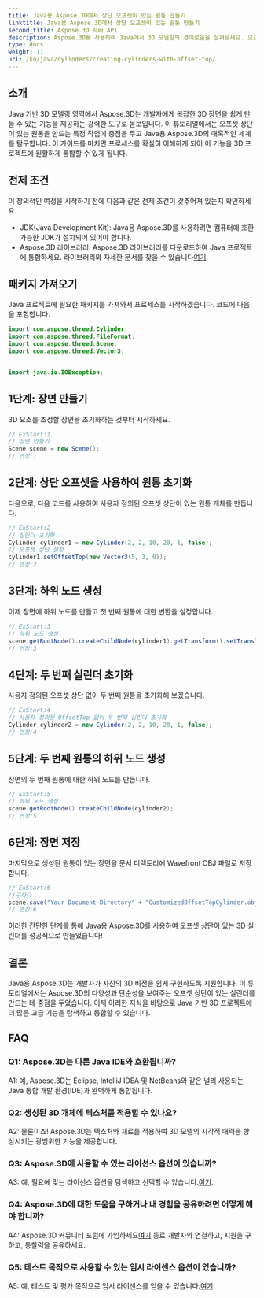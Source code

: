 ```yaml
---
title: Java용 Aspose.3D에서 상단 오프셋이 있는 원통 만들기
linktitle: Java용 Aspose.3D에서 상단 오프셋이 있는 원통 만들기
second_title: Aspose.3D 자바 API
description: Aspose.3D를 사용하여 Java에서 3D 모델링의 경이로움을 살펴보세요. 오프셋 상단이 있는 매혹적인 실린더를 쉽게 만드는 방법을 알아보세요.
type: docs
weight: 11
url: /ko/java/cylinders/creating-cylinders-with-offset-top/
---
```

## 소개

Java 기반 3D 모델링 영역에서 Aspose.3D는 개발자에게 복잡한 3D 장면을 쉽게 만들 수 있는 기능을 제공하는 강력한 도구로 돋보입니다. 이 튜토리얼에서는 오프셋 상단이 있는 원통을 만드는 특정 작업에 중점을 두고 Java용 Aspose.3D의 매혹적인 세계를 탐구합니다. 이 가이드를 마치면 프로세스를 확실히 이해하게 되어 이 기능을 3D 프로젝트에 원활하게 통합할 수 있게 됩니다.

## 전제 조건

이 창의적인 여정을 시작하기 전에 다음과 같은 전제 조건이 갖추어져 있는지 확인하세요.

- JDK(Java Development Kit): Java용 Aspose.3D를 사용하려면 컴퓨터에 호환 가능한 JDK가 설치되어 있어야 합니다.
-  Aspose.3D 라이브러리: Aspose.3D 라이브러리를 다운로드하여 Java 프로젝트에 통합하세요. 라이브러리와 자세한 문서를 찾을 수 있습니다[여기](https://releases.aspose.com/3d/java/).

## 패키지 가져오기

Java 프로젝트에 필요한 패키지를 가져와서 프로세스를 시작하겠습니다. 코드에 다음을 포함합니다.

```java
import com.aspose.threed.Cylinder;
import com.aspose.threed.FileFormat;
import com.aspose.threed.Scene;
import com.aspose.threed.Vector3;


import java.io.IOException;
```

## 1단계: 장면 만들기

3D 요소를 조정할 장면을 초기화하는 것부터 시작하세요.

```java
// ExStart:1
// 장면 만들기
Scene scene = new Scene();
// 연장:1
```

## 2단계: 상단 오프셋을 사용하여 원통 초기화

다음으로, 다음 코드를 사용하여 사용자 정의된 오프셋 상단이 있는 원통 개체를 만듭니다.

```java
// ExStart:2
// 실린더 초기화
Cylinder cylinder1 = new Cylinder(2, 2, 10, 20, 1, false);
// 오프셋 상단 설정
cylinder1.setOffsetTop(new Vector3(5, 3, 0));
// 연장:2
```

## 3단계: 하위 노드 생성

이제 장면에 하위 노드를 만들고 첫 번째 원통에 대한 변환을 설정합니다.

```java
// ExStart:3
// 하위 노드 생성
scene.getRootNode().createChildNode(cylinder1).getTransform().setTranslation(10, 0, 0);
// 연장:3
```

## 4단계: 두 번째 실린더 초기화

사용자 정의된 오프셋 상단 없이 두 번째 원통을 초기화해 보겠습니다.

```java
// ExStart:4
// 사용자 정의된 OffsetTop 없이 두 번째 실린더 초기화
Cylinder cylinder2 = new Cylinder(2, 2, 10, 20, 1, false);
// 연장:4
```

## 5단계: 두 번째 원통의 하위 노드 생성

장면의 두 번째 원통에 대한 하위 노드를 만듭니다.

```java
// ExStart:5
// 하위 노드 생성
scene.getRootNode().createChildNode(cylinder2);
// 연장:5
```

## 6단계: 장면 저장

마지막으로 생성된 원통이 있는 장면을 문서 디렉토리에 Wavefront OBJ 파일로 저장합니다.

```java
// ExStart:6
//구하다
scene.save("Your Document Directory" + "CustomizedOffsetTopCylinder.obj", FileFormat.WAVEFRONTOBJ);
// 연장:6
```

이러한 간단한 단계를 통해 Java용 Aspose.3D를 사용하여 오프셋 상단이 있는 3D 실린더를 성공적으로 만들었습니다!

## 결론

Java용 Aspose.3D는 개발자가 자신의 3D 비전을 쉽게 구현하도록 지원합니다. 이 튜토리얼에서는 Aspose.3D의 다양성과 단순성을 보여주는 오프셋 상단이 있는 실린더를 만드는 데 중점을 두었습니다. 이제 이러한 지식을 바탕으로 Java 기반 3D 프로젝트에 더 많은 고급 기능을 탐색하고 통합할 수 있습니다.

## FAQ

### Q1: Aspose.3D는 다른 Java IDE와 호환됩니까?

A1: 예, Aspose.3D는 Eclipse, IntelliJ IDEA 및 NetBeans와 같은 널리 사용되는 Java 통합 개발 환경(IDE)과 완벽하게 통합됩니다.

### Q2: 생성된 3D 개체에 텍스처를 적용할 수 있나요?

A2: 물론이죠! Aspose.3D는 텍스처와 재료를 적용하여 3D 모델의 시각적 매력을 향상시키는 광범위한 기능을 제공합니다.

### Q3: Aspose.3D에 사용할 수 있는 라이선스 옵션이 있습니까?

A3: 예, 필요에 맞는 라이선스 옵션을 탐색하고 선택할 수 있습니다.[여기](https://purchase.aspose.com/buy).

### Q4: Aspose.3D에 대한 도움을 구하거나 내 경험을 공유하려면 어떻게 해야 합니까?

 A4: Aspose.3D 커뮤니티 포럼에 가입하세요[여기](https://forum.aspose.com/c/3d/18) 동료 개발자와 연결하고, 지원을 구하고, 통찰력을 공유하세요.

### Q5: 테스트 목적으로 사용할 수 있는 임시 라이센스 옵션이 있습니까?

 A5: 예, 테스트 및 평가 목적으로 임시 라이센스를 얻을 수 있습니다.[여기](https://purchase.aspose.com/temporary-license/).